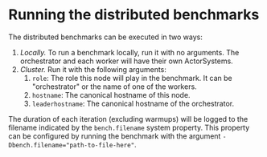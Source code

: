 # Running the distributed benchmarks

The distributed benchmarks can be executed in two ways:

1. *Locally.* To run a benchmark locally, run it with no arguments.
   The orchestrator and each worker will have their own ActorSystems.
2. *Cluster.* Run it with the following arguments:
   1. `role`: The role this node will play in the benchmark. It can 
      be "orchestrator" or the name of one of the workers.
   2. `hostname`: The canonical hostname of this node.
   3. `leaderhostname`: The canonical hostname of the orchestrator.

The duration of each iteration (excluding warmups) will be logged to
the filename indicated by the `bench.filename` system property. This
property can be configured by running the benchmark with the argument
`-Dbench.filename="path-to-file-here"`.